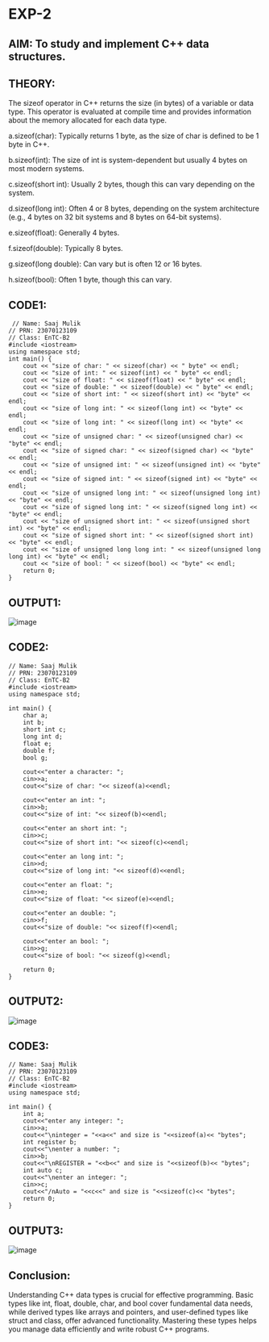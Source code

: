 # EXP-2
## AIM: To study and implement C++ data structures.

## THEORY:

The sizeof operator in C++ returns the size (in bytes) of a variable or data type. This operator is evaluated at compile time and provides information about the memory allocated for each data type.

a.sizeof(char): Typically returns 1 byte, as the size of char is defined to be 1 byte in C++.

b.sizeof(int): The size of int is system-dependent but usually 4 bytes on most modern systems.

c.sizeof(short int): Usually 2 bytes, though this can vary depending on the system.

d.sizeof(long int): Often 4 or 8 bytes, depending on the system architecture (e.g., 4 bytes on 32 bit systems and 8 bytes on 64-bit systems).

e.sizeof(float): Generally 4 bytes.

f.sizeof(double): Typically 8 bytes.

g.sizeof(long double): Can vary but is often 12 or 16 bytes.

h.sizeof(bool): Often 1 byte, though this can vary.

## CODE1:

```
 // Name: Saaj Mulik
// PRN: 23070123109
// Class: EnTC-B2
#include <iostream>
using namespace std;
int main() {
    cout << "size of char: " << sizeof(char) << " byte" << endl;
    cout << "size of int: " << sizeof(int) << " byte" << endl;
    cout << "size of float: " << sizeof(float) << " byte" << endl;
    cout << "size of double: " << sizeof(double) << " byte" << endl;
    cout << "size of short int: " << sizeof(short int) << "byte" << endl;
    cout << "size of long int: " << sizeof(long int) << "byte" << endl;
    cout << "size of long int: " << sizeof(long int) << "byte" << endl;
    cout << "size of unsigned char: " << sizeof(unsigned char) << "byte" << endl;
    cout << "size of signed char: " << sizeof(signed char) << "byte" << endl;
    cout << "size of unsigned int: " << sizeof(unsigned int) << "byte" << endl;
    cout << "size of signed int: " << sizeof(signed int) << "byte" << endl;
    cout << "size of unsigned long int: " << sizeof(unsigned long int) << "byte" << endl;
    cout << "size of signed long int: " << sizeof(signed long int) << "byte" << endl;
    cout << "size of unsigned short int: " << sizeof(unsigned short int) << "byte" << endl;
    cout << "size of signed short int: " << sizeof(signed short int) << "byte" << endl;
    cout << "size of unsigned long long int: " << sizeof(unsigned long long int) << "byte" << endl;
    cout << "size of bool: " << sizeof(bool) << "byte" << endl;
    return 0;
}
 ``` 

## OUTPUT1:
![image](https://github.com/user-attachments/assets/850ea6a6-dc39-4647-ad7a-934c1b7692ea)

## CODE2:

```
// Name: Saaj Mulik
// PRN: 23070123109
// Class: EnTC-B2
#include <iostream>
using namespace std;

int main() {
    char a;
    int b;
    short int c;
    long int d;
    float e;
    double f;
    bool g;

    cout<<"enter a character: ";
    cin>>a;
    cout<<"size of char: "<< sizeof(a)<<endl;

    cout<<"enter an int: ";
    cin>>b;
    cout<<"size of int: "<< sizeof(b)<<endl;

    cout<<"enter an short int: ";
    cin>>c;
    cout<<"size of short int: "<< sizeof(c)<<endl;

    cout<<"enter an long int: ";
    cin>>d;
    cout<<"size of long int: "<< sizeof(d)<<endl;

    cout<<"enter an float: ";
    cin>>e;
    cout<<"size of float: "<< sizeof(e)<<endl;

    cout<<"enter an double: ";
    cin>>f;
    cout<<"size of double: "<< sizeof(f)<<endl;

    cout<<"enter an bool: ";
    cin>>g;
    cout<<"size of bool: "<< sizeof(g)<<endl;

    return 0;
}
```

## OUTPUT2:

![image](https://github.com/user-attachments/assets/27df74d4-a4c1-44cf-aead-3180d575f588)

## CODE3:

```
// Name: Saaj Mulik
// PRN: 23070123109
// Class: EnTC-B2
#include <iostream>
using namespace std;

int main() {
    int a;
    cout<<"enter any integer: ";
    cin>>a;
    cout<<"\ninteger = "<<a<<" and size is "<<sizeof(a)<< "bytes";
    int register b;
    cout<<"\nenter a number: ";
    cin>>b;
    cout<<"\nREGISTER = "<<b<<" and size is "<<sizeof(b)<< "bytes";
    int auto c;
    cout<<"\nenter an integer: ";
    cin>>c;
    cout<<"/nAuto = "<<c<<" and size is "<<sizeof(c)<< "bytes";
    return 0;
}
```

## OUTPUT3:

![image](https://github.com/user-attachments/assets/8e8f3b03-b7f0-45ed-a7a7-dbb0f7b5c892)

## Conclusion:

Understanding C++ data types is crucial for effective programming. Basic types like int, float, double, char, and bool cover fundamental data needs, while derived types like arrays and pointers, and user-defined types like struct and class, offer advanced functionality. Mastering these types helps you manage data efficiently and write robust C++ programs.

